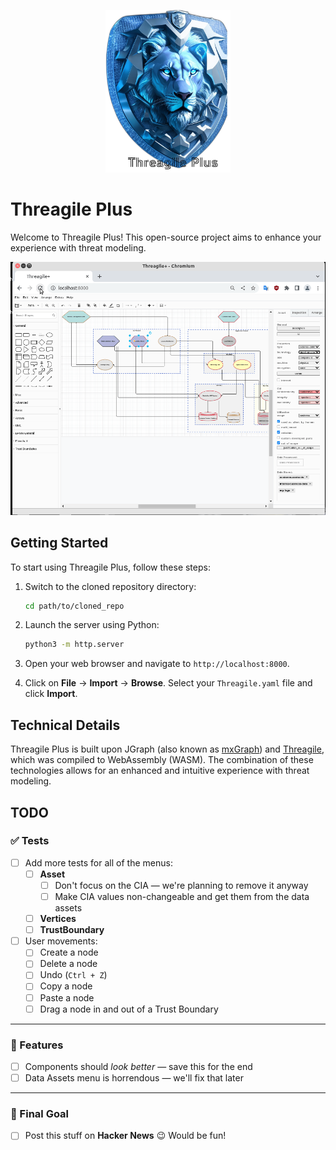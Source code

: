 <p align="center">
  <img src="./images/logo.png" alt="Threagile Plus Logo" width="200">
</p>


# Threagile Plus

Welcome to Threagile Plus! This open-source project aims to enhance your experience with threat modeling.

![showcase](finished.gif)

## Getting Started

To start using Threagile Plus, follow these steps:

1. Switch to the cloned repository directory:
    ```bash
    cd path/to/cloned_repo
    ```
2. Launch the server using Python:
    ```bash
    python3 -m http.server
    ```
3. Open your web browser and navigate to `http://localhost:8000`.

4. Click on **File** -> **Import** -> **Browse**. Select your `Threagile.yaml` file and click **Import**.

## Technical Details

Threagile Plus is built upon JGraph (also known as [mxGraph](https://github.com/jgraph/mxgraph)) and [Threagile](https://github.com/Threagile/threagile), which was compiled to WebAssembly (WASM). The combination of these technologies allows for an enhanced and intuitive experience with threat modeling.


## TODO

### ✅ Tests

- [ ] Add more tests for all of the menus:
  - [ ] **Asset**
    - [ ] Don't focus on the CIA — we're planning to remove it anyway
    - [ ] Make CIA values non-changeable and get them from the data assets
  - [ ] **Vertices**
  - [ ] **TrustBoundary**

- [ ] User movements:
  - [ ] Create a node
  - [ ] Delete a node
  - [ ] Undo (`Ctrl + Z`)
  - [ ] Copy a node
  - [ ] Paste a node
  - [ ] Drag a node in and out of a Trust Boundary

---

### 🚧 Features

- [ ] Components should *look better* — save this for the end
- [ ] Data Assets menu is horrendous — we'll fix that later

---

### 🎯 Final Goal

- [ ] Post this stuff on **Hacker News** 😉 Would be fun!


